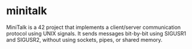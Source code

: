 # minitalk
MiniTalk is a 42 project that implements a client/server communication protocol using UNIX signals. It sends messages bit-by-bit using SIGUSR1 and SIGUSR2, without using sockets, pipes, or shared memory.
